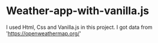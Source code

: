 # Weather-app-with-vanilla.js

I used Html, Css and Vanilla.js in this project.
I got data from 'https://openweathermap.org/'
